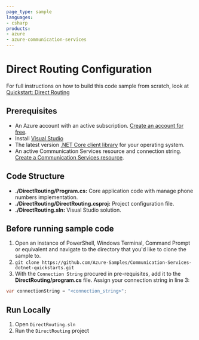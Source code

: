 ```yaml
---
page_type: sample
languages:
- csharp
products:
- azure
- azure-communication-services
---
```



# Direct Routing Configuration

For full instructions on how to build this code sample from scratch, look at [Quickstart: Direct Routing](https://docs.microsoft.com/azure/communication-services/quickstarts/telephony-sms/voice-routing-sdk-config?pivots=programming-language-csharp)

## Prerequisites

- An Azure account with an active subscription. [Create an account for free](https://azure.microsoft.com/free/?WT.mc_id=A261C142F).
- Install [Visual Studio](https://visualstudio.microsoft.com/downloads/)
- The latest version [.NET Core client library](https://dotnet.microsoft.com/download/dotnet-core) for your operating system.
- An active Communication Services resource and connection string. [Create a Communication Services resource](https://docs.microsoft.com/azure/communication-services/quickstarts/create-communication-resource?tabs=windows&pivots=platform-net).

## Code Structure

- **./DirectRouting/Program.cs:** Core application code with manage phone numbers implementation.
- **./DirectRouting/DirectRouting.csproj:** Project configuration file.
- **./DirectRouting.sln:** Visual Studio solution.

## Before running sample code

1. Open an instance of PowerShell, Windows Terminal, Command Prompt or equivalent and navigate to the directory that you'd like to clone the sample to.
2. `git clone https://github.com/Azure-Samples/Communication-Services-dotnet-quickstarts.git`
3. With the `Connection String` procured in pre-requisites, add it to the **DirectRouting/program.cs** file. Assign your connection string in line 3:
  ```csharp
  var connectionString = "<connection_string>";
  ```


## Run Locally

1. Open `DirectRouting.sln`
2. Run the `DirectRouting` project
